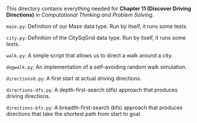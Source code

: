 This directory contains everything needed for
**Chapter 11 (Discover Driving Directions)** in
*Computational Thinking and Problem Solving*.

`maze.py`: Definition of our Maze data type.  Run by itself, it runs some tests.

`city.py`: Definition of the CitySqGrid data type.  Run by itself, it runs some
tests.

`walk.py`: A simple script that allows us to direct a walk around a city.

`dogwalk.py`: An implementation of a self-avoiding random walk simulation.

`directions0.py`: A first start at actual driving directions.

`directions-dfs.py`: A depth-first-search (dfs) approach that produces driving
directions.

`directions-bfs.py`: A breadth-first-search (bfs) approach that produces
directions that take the shortest path from start to goal.
